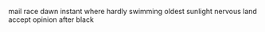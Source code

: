 mail race dawn instant where hardly swimming oldest sunlight nervous land accept opinion after black